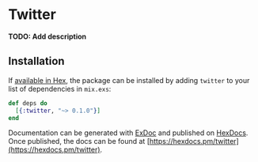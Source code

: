 # Twitter

**TODO: Add description**

## Installation

If [available in Hex](https://hex.pm/docs/publish), the package can be installed
by adding `twitter` to your list of dependencies in `mix.exs`:

```elixir
def deps do
  [{:twitter, "~> 0.1.0"}]
end
```

Documentation can be generated with [ExDoc](https://github.com/elixir-lang/ex_doc)
and published on [HexDocs](https://hexdocs.pm). Once published, the docs can
be found at [https://hexdocs.pm/twitter](https://hexdocs.pm/twitter).

